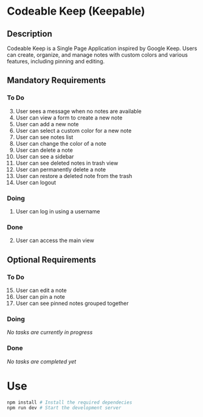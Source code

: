 # Codeable Keep (Keepable)

## Description

Codeable Keep is a Single Page Application inspired by Google Keep. Users can create, organize, and manage notes with custom colors and various features, including pinning and editing.

## Mandatory Requirements

### To Do

3. User sees a message when no notes are available
4. User can view a form to create a new note
5. User can add a new note
6. User can select a custom color for a new note
7. User can see notes list
8. User can change the color of a note
9. User can delete a note
10. User can see a sidebar
11. User can see deleted notes in trash view
12. User can permanently delete a note
13. User can restore a deleted note from the trash
14. User can logout

### Doing

1. User can log in using a username

### Done

2. User can access the main view

## Optional Requirements

### To Do

15. User can edit a note
16. User can pin a note
17. User can see pinned notes grouped together

### Doing

_No tasks are currently in progress_

### Done

_No tasks are completed yet_

# Use

```bash
npm install # Install the required dependecies
npm run dev # Start the development server
```
